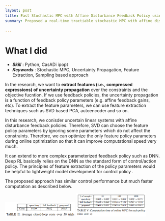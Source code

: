 ```yaml
---
layout: post
title: Fast Stochastic MPC with Affine Disturbance Feedback Policy using Offline Sampling based Feature Extraction
summary: Proposed a real-time tractiable stochastic MPC with affine disturbance feedback policy using SVD feature extraction 

---
```


# What I did

- ***Skill*** : Python, CasADi ipopt
- ***Keywords*** : Stochastic MPC, Uncertainty Propagation, Feature Extraction, Sampling based approach

In the research, we want to **extract features (i.e., compressed expressions) of uncertainty propagation** over the constraints and the objective fucntion.
If we use feedback policies, the uncertainty propagation is a function of feedback policy parameters (e.g. affine feedback gains, etc).
To extract the feature parameters, we can use feature extraction techniques such as SVD based PCA, autoencoder and so on.

In this research, we conisder uncertain linear systems with affine disturbance feedback policies. Therefore, SVD can choose the feature policy parameters by ignoring some parameters which 
do not affect the constraints. Therefore, we can optimize the only feature policy parameters during online optimization so that it can improve computational speed very much.

It can extend to more complex parameterized feedback policy such as DNN. Deep RL basically relies on the DNN as the standard form of control/action policy. The principles of feature extraction of the policy parameters would be helpful to lightweight model development for control policy .  

The proposed approach has similar control performance but much faster computation as described below.


<p float="left">
  <img src="/assets/smpc/performance_table.png" width="45%" />
  <img src="/assets/smpc/time_table.png" width="45%" />
</p>

